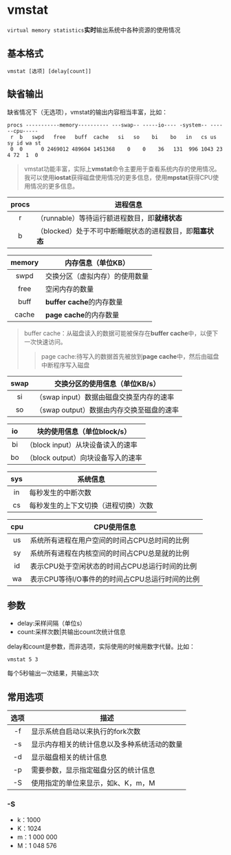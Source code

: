vmstat
=====
`virtual memory statistics`**实时**输出系统中各种资源的使用情况
## 基本格式
	vmstat [选项] [delay[count]]
## 缺省输出
缺省情况下（无选项），vmstat的输出内容相当丰富，比如：
```
procs -----------memory---------- ---swap-- -----io---- -system-- ------cpu-----
 r  b   swpd   free   buff  cache   si   so    bi    bo   in   cs us sy id wa st
 0  0      0 2469012 489604 1451368    0    0    36   131  996 1043 23  4 72  1  0
```
>vmstat功能丰富，实际上**vmstat**命令主要用于查看系统内存的使用情况。我可以使用**iostat**获得磁盘使用情况的更多信息，使用**mpstat**获得CPU使用情况的更多信息。

|procs|进程信息
|:--:|----
|r|（runnable）等待运行额进程数目，即**就绪状态**
|b|（blocked）处于不可中断睡眠状态的进程数目，即**阻塞状态**

|memory|内存信息（单位KB）
|:--:|----
|swpd|交换分区（虚拟内存）的使用数量
|free|空闲内存的数量
|buff|**buffer cache**的内存数量
|cache|**page cache**的内存数量
>buffer cache：从磁盘读入的数据可能被保存在**buffer cache**中，以便下一次快速访问。
>>page cache:待写入的数据首先被放到**page cache**中，然后由磁盘中断程序写入磁盘

|swap|交换分区的使用信息（单位KB/s）
|:--:|----
|si|（swap input）数据由磁盘交换至内存的速率
|so|（swap output）数据由内存交换至磁盘的速率

|io|块的使用信息（单位block/s）
|:--:|----
|bi|（block input）从块设备读入的速率
|bo|（block output）向块设备写入的速率

|sys|系统信息
|:--:|----
|in|每秒发生的中断次数
|cs|每秒发生的上下文切换（进程切换）次数

|cpu|CPU使用信息
|:--:|----
|us|系统所有进程在用户空间的时间占CPU总时间的比例
|sy|系统所有进程在内核空间的时间占CPU总是就的比例
|id|表示CPU处于空闲状态的时间占CPU总运行时间的比例
|wa|表示CPU等待I/O事件的的时间占CPU总运行时间的比例

## 参数
- delay:采样间隔（单位s）
- count:采样次数|共输出count次统计信息

delay和count是参数，而非选项，实际使用的时候用数字代替。比如：
```
vmstat 5 3 
```
每个5秒输出一次结果，共输出3次
## 常用选项
|选项|描述
|:--:|----
|-f|显示系统自启动以来执行的fork次数
|-s|显示内存相关的统计信息以及多种系统活动的数量
|-d|显示磁盘相关的统计信息 
|-p|需要参数，显示指定磁盘分区的统计信息
|-S|使用指定的单位来显示，如k、K，m，M

### -S
- k：1000
- K：1024
- m：1 000 000
- M：1 048 576

